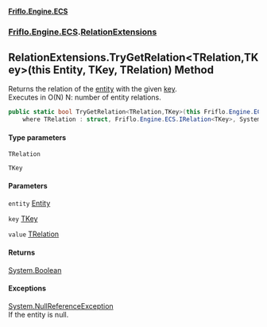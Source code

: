 #### [Friflo.Engine.ECS](index.md 'index')
### [Friflo.Engine.ECS](Friflo.Engine.ECS.md 'Friflo.Engine.ECS').[RelationExtensions](RelationExtensions.md 'Friflo.Engine.ECS.RelationExtensions')

## RelationExtensions.TryGetRelation<TRelation,TKey>(this Entity, TKey, TRelation) Method

Returns the relation of the [entity](RelationExtensions.TryGetRelation_TRelation,TKey_(thisEntity,TKey,TRelation).md#Friflo.Engine.ECS.RelationExtensions.TryGetRelation_TRelation,TKey_(thisFriflo.Engine.ECS.Entity,TKey,TRelation).entity 'Friflo.Engine.ECS.RelationExtensions.TryGetRelation<TRelation,TKey>(this Friflo.Engine.ECS.Entity, TKey, TRelation).entity') with the given [key](RelationExtensions.TryGetRelation_TRelation,TKey_(thisEntity,TKey,TRelation).md#Friflo.Engine.ECS.RelationExtensions.TryGetRelation_TRelation,TKey_(thisFriflo.Engine.ECS.Entity,TKey,TRelation).key 'Friflo.Engine.ECS.RelationExtensions.TryGetRelation<TRelation,TKey>(this Friflo.Engine.ECS.Entity, TKey, TRelation).key').<br/>
Executes in O(N) N: number of entity relations.

```csharp
public static bool TryGetRelation<TRelation,TKey>(this Friflo.Engine.ECS.Entity entity, TKey key, out TRelation value)
    where TRelation : struct, Friflo.Engine.ECS.IRelation<TKey>, System.ValueType, System.ValueType;
```
#### Type parameters

<a name='Friflo.Engine.ECS.RelationExtensions.TryGetRelation_TRelation,TKey_(thisFriflo.Engine.ECS.Entity,TKey,TRelation).TRelation'></a>

`TRelation`

<a name='Friflo.Engine.ECS.RelationExtensions.TryGetRelation_TRelation,TKey_(thisFriflo.Engine.ECS.Entity,TKey,TRelation).TKey'></a>

`TKey`
#### Parameters

<a name='Friflo.Engine.ECS.RelationExtensions.TryGetRelation_TRelation,TKey_(thisFriflo.Engine.ECS.Entity,TKey,TRelation).entity'></a>

`entity` [Entity](Entity.md 'Friflo.Engine.ECS.Entity')

<a name='Friflo.Engine.ECS.RelationExtensions.TryGetRelation_TRelation,TKey_(thisFriflo.Engine.ECS.Entity,TKey,TRelation).key'></a>

`key` [TKey](RelationExtensions.TryGetRelation_TRelation,TKey_(thisEntity,TKey,TRelation).md#Friflo.Engine.ECS.RelationExtensions.TryGetRelation_TRelation,TKey_(thisFriflo.Engine.ECS.Entity,TKey,TRelation).TKey 'Friflo.Engine.ECS.RelationExtensions.TryGetRelation<TRelation,TKey>(this Friflo.Engine.ECS.Entity, TKey, TRelation).TKey')

<a name='Friflo.Engine.ECS.RelationExtensions.TryGetRelation_TRelation,TKey_(thisFriflo.Engine.ECS.Entity,TKey,TRelation).value'></a>

`value` [TRelation](RelationExtensions.TryGetRelation_TRelation,TKey_(thisEntity,TKey,TRelation).md#Friflo.Engine.ECS.RelationExtensions.TryGetRelation_TRelation,TKey_(thisFriflo.Engine.ECS.Entity,TKey,TRelation).TRelation 'Friflo.Engine.ECS.RelationExtensions.TryGetRelation<TRelation,TKey>(this Friflo.Engine.ECS.Entity, TKey, TRelation).TRelation')

#### Returns
[System.Boolean](https://docs.microsoft.com/en-us/dotnet/api/System.Boolean 'System.Boolean')

#### Exceptions

[System.NullReferenceException](https://docs.microsoft.com/en-us/dotnet/api/System.NullReferenceException 'System.NullReferenceException')  
If the entity is null.